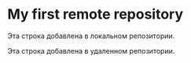 # My first remote repository

Эта строка добавлена в локальном репозитории.

Эта строка добавлена в удаленном репозитории. 
